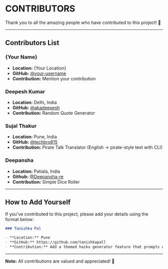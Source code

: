 # CONTRIBUTORS

Thank you to all the amazing people who have contributed to this project! 🎉

---

## Contributors List

### {Your Name}

- **Location:** {Your Location}
- **GitHub:** [@your-username](https://github.com/your-username)
- **Contribution:** Mention your contribution

### Deepesh Kumar

- **Location:** Delhi, India
- **GitHub:** [@akadeepesh](https://github.com/akadeepesh)
- **Contribution:** Random Quote Generator


### Sujal Thakur

- **Location:** Pune, India
- **GitHub:** [@techbro815](https://github.com/techbro815)
- **Contribution:** Pirate Talk Translator (English → pirate-style text with CLI)


### Deepansha

- **Location:** Patiala, India
- **Github:** [@Deepansha-re](https://github.com/Deepansha-re)
- **Contribution:** Simple Dice Roller


---

## How to Add Yourself

If you've contributed to this project, please add your details using the format below:

```markdown
### Tanishka Pal

- **Location:** Pune
- **GitHub:** https://github.com/tanishkapall
- **Contribution:** Add a themed haiku generator feature that prompts users to select a theme and generates creative 5-7-5 syllable haikus accordingly.
```

---

**Note:** All contributions are valued and appreciated! 💪
